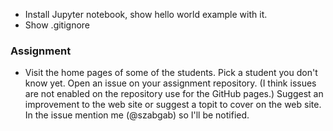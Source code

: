 


* Install Jupyter notebook, show hello world example with it.
* Show .gitignore





### Assignment

* Visit the home pages of some of the students. Pick a student you don't know yet. Open an issue on your assignment repository.
(I think issues are not enabled on the repository use for the GitHub pages.)
Suggest an improvement to the web site or suggest a topit to cover on the web site. In the issue mention me (@szabgab) so I'll be notified.
